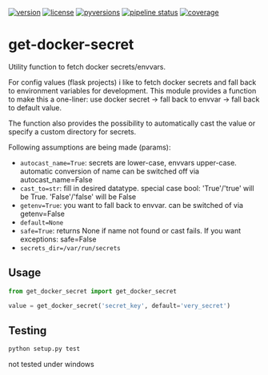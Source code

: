 [![version](https://img.shields.io/pypi/v/get-docker-secret.svg)](https://pypi.python.org/pypi/get-docker-secret)
[![license](https://img.shields.io/pypi/l/get-docker-secret.svg)](https://pypi.python.org/pypi/get-docker-secret)
[![pyversions](https://img.shields.io/pypi/pyversions/get-docker-secret.svg)](https://pypi.python.org/pypi/get-docker-secret)
[![pipeline status](https://travis-ci.org/Fischerfredl/get-docker-secret.svg?branch=master)](https://travis-ci.org/Fischerfredl/get-docker-secret)
[![coverage](https://img.shields.io/codecov/c/github/fischerfredl/get-docker-secret.svg)](https://codecov.io/gh/Fischerfredl/get-docker-secret)

# get-docker-secret
Utility function to fetch docker secrets/envvars.

For config values (flask projects) i like to fetch docker secrets and fall back to environment variables for development. This module provides a function to make this a one-liner: use docker secret -> fall back to envvar -> fall back to default value.

The function also provides the possibility to automatically cast the value or specify a custom directory for secrets. 

Following assumptions are being made (params):
* ```autocast_name=True```: secrets are lower-case, envvars upper-case. automatic conversion of name can be switched off via autocast_name=False
* ```cast_to=str```: fill in desired datatype. special case bool: 'True'/'true' will be True. 'False'/'false' will be False
* ```getenv=True```: you want to fall back to envvar. can be switched of via getenv=False
* ```default=None```
* ```safe=True```: returns None if name not found or cast fails. If you want exceptions: safe=False
* ```secrets_dir=/var/run/secrets```

## Usage

```python 
from get_docker_secret import get_docker_secret

value = get_docker_secret('secret_key', default='very_secret')
```



## Testing
```python
python setup.py test
```

not tested under windows
